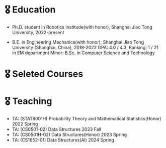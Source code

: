 
# 🎖 Education
- Ph.D. student in Robotics Institude(with honor), Shanghai Jiao Tong University, 2022-present

- B.E. in Engineering Mechanics(with honor), Shanghai Jiao Tong University (Shanghai, China), 2018-2022
GPA: 4.0 / 4.3, Ranking: 1 / 21 in EM department
Minor: B.Sc. in Computer Science and Technology

# 🎖 Seleted Courses

# 🎖 Teaching

- TA: (STAT6001H) Probability Theory and Mathematical Statistics(Honor) 2022 Spring
- TA: (CS0501-02) Data Structures 2023 Fall
- TA: (CS0501H-02) Data Structures(Honor) 2023 Spring
- TA: (CS1652-01) Data Structures(AI) 2024 Spring

<!-- # 💬 Invited Talks
- *2022.02*, Hosted MLNLP seminar \| [\[Video\]](https://www.bilibili.com/video/BV1wF411x7qh)
- *2021.06*, Audio & Speech Synthesis, Huawei internal talk
- *2021.03*, Non-autoregressive Speech Synthesis, PaperWeekly & biendata \| [\[video\]](https://www.bilibili.com/video/BV1uf4y1t7Hr/)
- *2020.12*, Non-autoregressive Speech Synthesis, Huawei Noah's Ark Lab internal talk -->

<!-- # 💻 Internships
- *2021.06 - 2021.09*, Alibaba, Hangzhou.
- *2019.05 - 2020.02*, [EnjoyMusic](https://enjoymusic.ai/), Hangzhou.
- *2019.02 - 2019.05*, [YiWise](https://www.yiwise.com/), Hangzhou.
- *2018.08 - 2019.02*, [MSRA, machine learning Group](https://www.microsoft.com/en-us/research/group/machine-learning-research-group/), Beijing.
- *2018.01 - 2018.06*, [NetEase, AI department](https://hr.163.com/zc/12-ai/index.html), Hangzhou.
- *2017.08 - 2018.12*, DashBase (acquired by [Cisco](https://blogs.cisco.com/news/349511)), Hangzhou. -->
